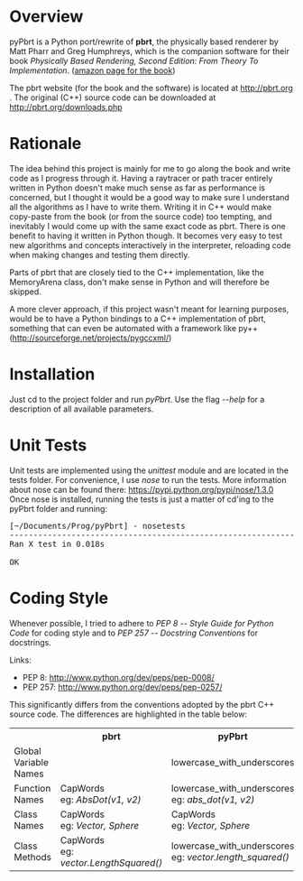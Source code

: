 Overview
========

pyPbrt is a Python port/rewrite of <b>pbrt</b>, the physically based renderer by Matt Pharr and Greg Humphreys, which is the companion software for their book <i>Physically Based Rendering, Second Edition: From Theory To Implementation</i>.
(<a href="http://www.amazon.com/Physically-Based-Rendering-Second-Implementation/dp/0123750792">amazon page for the book</a>)

The pbrt website (for the book and the software) is located at http://pbrt.org .
The original (C++) source code can be downloaded at http://pbrt.org/downloads.php


Rationale
=========

The idea behind this project is mainly for me to go along the book and write code as I progress through it.
Having a raytracer or path tracer entirely written in Python doesn't make much sense as far as performance is concerned,
but I thought it would be a good way to make sure I understand all the algorithms as I have to write them. Writing it in C++
would make copy-paste from the book (or from the source code) too tempting, and inevitably I would come up with the same exact code
as pbrt.
There is one benefit to having it written in Python though. It becomes very easy to test new algorithms and concepts interactively in the
interpreter, reloading code when making changes and testing them directly.

Parts of pbrt that are closely tied to the C++ implementation, like the MemoryArena class, don't make sense in Python and will therefore be skipped.

A more clever approach, if this project wasn't meant for learning purposes, would be to have a Python bindings to a C++ implementation of pbrt, something that can even be 
automated with a framework like py++ (http://sourceforge.net/projects/pygccxml/)

Installation
============

Just cd to the project folder and run <i>pyPbrt</i>.
Use the flag <i>--help</i> for a description of all available parameters.

Unit Tests
==========

Unit tests are implemented using the <i>unittest</i> module and are located in the tests folder.
For convenience, I use <i>nose</i> to run the tests. More information about nose can be found there: https://pypi.python.org/pypi/nose/1.3.0
Once nose is installed, running the tests is just a matter of cd'ing to the pyPbrt folder and running:
<pre>
[~/Documents/Prog/pyPbrt] - nosetests
----------------------------------------------------------------------
Ran X test in 0.018s

OK
</pre>

Coding Style
============

Whenever possible, I tried to adhere to <i>PEP 8 -- Style Guide for Python Code</i> for coding style and to <i>PEP 257 -- Docstring Conventions</i> for docstrings.

Links:
* PEP 8: http://www.python.org/dev/peps/pep-0008/
* PEP 257: http://www.python.org/dev/peps/pep-0257/

This significantly differs from the conventions adopted by the pbrt C++ source code.
The differences are highlighted in the table below:

<table>
  <tr>
    <th></th><th>pbrt</th><th>pyPbrt</th>
  </tr>
  <tr>
    <td>Global Variable Names</td><td></td><td>lowercase_with_underscores</td>
  </tr>
  <tr>
    <td>Function Names</td><td>CapWords<br>eg: <i>AbsDot(v1, v2)</i></td><td>lowercase_with_underscores<br>eg: <i>abs_dot(v1, v2)</i></td>
  </tr>
  <tr>
    <td>Class Names</td><td>CapWords<br>eg: <i>Vector, Sphere</i></td><td>CapWords<br>eg: <i>Vector, Sphere</i></td>
  </tr>
  <tr>
    <td>Class Methods</td><td>CapWords<br>eg: <i>vector.LengthSquared()</i></td><td>lowercase_with_underscores<br>eg: <i>vector.length_squared()</i></td>
  </tr>
</table>
